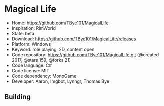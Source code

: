 # Magical Life

- Home: https://github.com/TBye101/MagicalLife
- Inspiration: RimWorld
- State: beta
- Download: https://github.com/TBye101/MagicalLife/releases
- Platform: Windows
- Keyword: role playing, 2D, content open
- Code repository: https://github.com/TBye101/MagicalLife.git (@created 2017, @stars 159, @forks 21)
- Code language: C#
- Code license: MIT
- Code dependency: MonoGame
- Developer: Aaron, Imgbot, Lynngr, Thomas Bye

## Building
